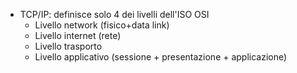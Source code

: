 * TCP/IP: definisce solo 4 dei livelli dell'ISO OSI
  * Livello network (fisico+data link)
  * Livello internet (rete)
  * Livello trasporto
  * Livello applicativo (sessione + presentazione + applicazione)